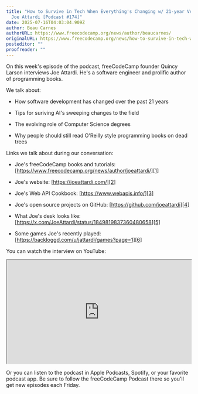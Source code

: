 ```yaml
---
title: "How to Survive in Tech When Everything's Changing w/ 21-year Veteran Dev
  Joe Attardi [Podcast #174]"
date: 2025-07-16T04:03:04.909Z
author: Beau Carnes
authorURL: https://www.freecodecamp.org/news/author/beaucarnes/
originalURL: https://www.freecodecamp.org/news/how-to-survive-in-tech-when-everythings-changing-w-21-year-veteran-dev-joe-attardi-podcast-174/
posteditor: ""
proofreader: ""
---
```


On this week's episode of the podcast, freeCodeCamp founder Quincy Larson interviews Joe Attardi. He's a software engineer and prolific author of programming books.

<!-- more -->

We talk about:

-   How software development has changed over the past 21 years
    
-   Tips for suriving AI's sweeping changes to the field
    
-   The evolving role of Computer Science degrees
    
-   Why people should still read O'Reilly style programming books on dead trees
    

Links we talk about during our conversation:

-   Joe's freeCodeCamp books and tutorials: [https://www.freecodecamp.org/news/author/joeattardi/][1]
    
-   Joe's website: [https://joeattardi.com/][2]
    
-   Joe's Web API Cookbook: [https://www.webapis.info/][3]
    
-   Joe's open source projects on GitHub: [https://github.com/joeattardi][4]
    
-   What Joe's desk looks like: [https://x.com/JoeAttardi/status/1849819837360480658][5]
    
-   Some games Joe's recently played: [https://backloggd.com/u/jattardi/games?page=1][6]
    

You can watch the interview on YouTube:

<iframe width="560" height="315" src="https://www.youtube.com/embed/07NdHM6pE6M" style="aspect-ratio: 16 / 9; width: 100%; height: auto;" title="YouTube video player" allow="accelerometer; autoplay; clipboard-write; encrypted-media; gyroscope; picture-in-picture; web-share" referrerpolicy="strict-origin-when-cross-origin" allowfullscreen="" loading="lazy"></iframe>

Or you can listen to the podcast in Apple Podcasts, Spotify, or your favorite podcast app. Be sure to follow the freeCodeCamp Podcast there so you'll get new episodes each Friday.

[1]: https://www.freecodecamp.org/news/author/joeattardi/
[2]: https://joeattardi.com/
[3]: https://www.webapis.info/
[4]: https://github.com/joeattardi
[5]: https://x.com/JoeAttardi/status/1849819837360480658
[6]: https://backloggd.com/u/jattardi/games?page=1